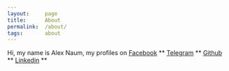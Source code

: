 ```yaml
---
layout:     page
title:      About
permalink:  /about/
tags:       about
---
```


Hi, my name is Alex Naum, my profiles on [Facebook](https://www.facebook.com/oleks.naum) ** [Telegram](https://t.me/umk42) ** [Github](https://github.com/umkin) ** [Linkedin](https://www.linkedin.com/in/%D0%B0%D0%BB%D0%B5%D0%BA%D1%81%D0%B0%D0%BD%D0%B4%D1%80-%D0%BD%D0%B0%D1%83%D0%BC%D0%BA%D0%B8%D0%BD-131291a7/) **
